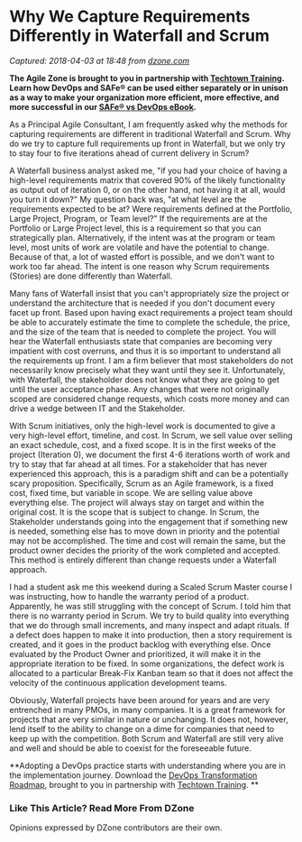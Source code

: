 # Why We Capture Requirements Differently in Waterfall and Scrum

_Captured: 2018-04-03 at 18:48 from [dzone.com](https://dzone.com/articles/why-do-we-capture-requirements-differently-between)_

**The Agile Zone is brought to you in partnership with [Techtown Training](https://dzone.com/go?i=275424&u=http%3A%2F%2Ftechtowntraining.com%2F%3Futm_source%3Ddzone%26utm_medium%3Dfooter). Learn how DevOps and SAFe® can be used either separately or in unison as a way to make your organization more efficient, more effective, and more successful in our [SAFe® vs DevOps eBook](https://dzone.com/go?i=275424&u=http%3A%2F%2Fpages.aspeinc.com%2FSAFe-vs-DevOps.html%3Futm_source%3Ddzone%26utm_medium%3Dfooter%26utm_campaign%3Dsafe_vs_devops%26utm_content%3Debook).**

As a Principal Agile Consultant, I am frequently asked why the methods for capturing requirements are different in traditional Waterfall and Scrum. Why do we try to capture full requirements up front in Waterfall, but we only try to stay four to five iterations ahead of current delivery in Scrum?

A Waterfall business analyst asked me, "if you had your choice of having a high-level requirements matrix that covered 90% of the likely functionality as output out of iteration 0, or on the other hand, not having it at all, would you turn it down?" My question back was, "at what level are the requirements expected to be at? Were requirements defined at the Portfolio, Large Project, Program, or Team level?" If the requirements are at the Portfolio or Large Project level, this is a requirement so that you can strategically plan. Alternatively, if the intent was at the program or team level, most units of work are volatile and have the potential to change. Because of that, a lot of wasted effort is possible, and we don't want to work too far ahead. The intent is one reason why Scrum requirements (Stories) are done differently than Waterfall.

Many fans of Waterfall insist that you can't appropriately size the project or understand the architecture that is needed if you don't document every facet up front. Based upon having exact requirements a project team should be able to accurately estimate the time to complete the schedule, the price, and the size of the team that is needed to complete the project. You will hear the Waterfall enthusiasts state that companies are becoming very impatient with cost overruns, and thus it is so important to understand all the requirements up front. I am a firm believer that most stakeholders do not necessarily know precisely what they want until they see it. Unfortunately, with Waterfall, the stakeholder does not know what they are going to get until the user acceptance phase. Any changes that were not originally scoped are considered change requests, which costs more money and can drive a wedge between IT and the Stakeholder.

With Scrum initiatives, only the high-level work is documented to give a very high-level effort, timeline, and cost. In Scrum, we sell value over selling an exact schedule, cost, and a fixed scope. It is in the first weeks of the project (Iteration 0), we document the first 4-6 iterations worth of work and try to stay that far ahead at all times. For a stakeholder that has never experienced this approach, this is a paradigm shift and can be a potentially scary proposition. Specifically, Scrum as an Agile framework, is a fixed cost, fixed time, but variable in scope. We are selling value above everything else. The project will always stay on target and within the original cost. It is the scope that is subject to change. In Scrum, the Stakeholder understands going into the engagement that if something new is needed, something else has to move down in priority and the potential may not be accomplished. The time and cost will remain the same, but the product owner decides the priority of the work completed and accepted. This method is entirely different than change requests under a Waterfall approach.

I had a student ask me this weekend during a Scaled Scrum Master course I was instructing, how to handle the warranty period of a product. Apparently, he was still struggling with the concept of Scrum. I told him that there is no warranty period in Scrum. We try to build quality into everything that we do through small increments, and many inspect and adapt rituals. If a defect does happen to make it into production, then a story requirement is created, and it goes in the product backlog with everything else. Once evaluated by the Product Owner and prioritized, it will make it in the appropriate iteration to be fixed. In some organizations, the defect work is allocated to a particular Break-Fix Kanban team so that it does not affect the velocity of the continuous application development teams.

Obviously, Waterfall projects have been around for years and are very entrenched in many PMOs, in many companies. It is a great framework for projects that are very similar in nature or unchanging. It does not, however, lend itself to the ability to change on a dime for companies that need to keep up with the competition. Both Scrum and Waterfall are still very alive and well and should be able to coexist for the foreseeable future.

**Adopting a DevOps practice starts with understanding where you are in the implementation journey. Download the [DevOps Transformation Roadmap](https://dzone.com/go?i=266427&u=http%3A%2F%2Fpages.techtowntraining.com%2FDevOpsRoadmapDzone_DevOpsTransformationRoadmap.html%3Futm_source%3Ddzone%26utm_medium%3Dheader%26utm_campaign%3Ddevops-transformation), brought to you in partnership with [Techtown Training](https://dzone.com/go?i=266427&u=http%3A%2F%2Fwww.techtowntraining.com%2F). **

### Like This Article? Read More From DZone

Opinions expressed by DZone contributors are their own.

